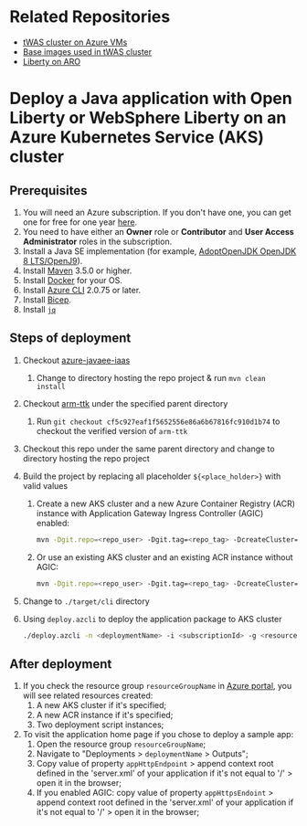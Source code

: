 # Related Repositories

* [tWAS cluster on Azure VMs](https://github.com/WASdev/azure.websphere-traditional.cluster)
* [Base images used in tWAS cluster](https://github.com/WASdev/azure.websphere-traditional.image)
* [Liberty on ARO](https://github.com/WASdev/azure.liberty.aro)



# Deploy a Java application with Open Liberty or WebSphere Liberty on an Azure Kubernetes Service (AKS) cluster

## Prerequisites

1. You will need an Azure subscription. If you don't have one, you can get one for free for one year [here](https://azure.microsoft.com/free).
1. You need to have either an **Owner** role or **Contributor** and **User Access Administrator** roles in the subscription.
1. Install a Java SE implementation (for example, [AdoptOpenJDK OpenJDK 8 LTS/OpenJ9](https://adoptopenjdk.net/?variant=openjdk8&jvmVariant=openj9)).
1. Install [Maven](https://maven.apache.org/download.cgi) 3.5.0 or higher.
1. Install [Docker](https://docs.docker.com/get-docker/) for your OS.
1. Install [Azure CLI](https://docs.microsoft.com/cli/azure/install-azure-cli?view=azure-cli-latest&preserve-view=true) 2.0.75 or later.
1. Install [Bicep](https://docs.microsoft.com/azure/azure-resource-manager/bicep/install#linux).
1. Install [`jq`](https://stedolan.github.io/jq/download/)

## Steps of deployment

1. Checkout [azure-javaee-iaas](https://github.com/Azure/azure-javaee-iaas)
   1. Change to directory hosting the repo project & run `mvn clean install`
1. Checkout [arm-ttk](https://github.com/Azure/arm-ttk) under the specified parent directory
   1. Run `git checkout cf5c927eaf1f5652556e86a6b67816fc910d1b74` to checkout the verified version of `arm-ttk`
1. Checkout this repo under the same parent directory and change to directory hosting the repo project
1. Build the project by replacing all placeholder `${<place_holder>}` with valid values
   1. Create a new AKS cluster and a new Azure Container Registry (ACR) instance with Application Gateway Ingress Controller (AGIC) enabled:

      ```bash
      mvn -Dgit.repo=<repo_user> -Dgit.tag=<repo_tag> -DcreateCluster=true -DcreateACR=true -DdeployApplication=<true|false> -DappImagePath=<app-image-path> -DappReplicas=<number of replicas> -DenableAppGWIngress=true -DappgwUsePrivateIP=<true|false> -DappGatewayCertificateOption=generateCert -DenableCookieBasedAffinity=true -Dtest.args="-Test All" -Pbicep -Passembly -Ptemplate-validation-tests clean install
      ```

   1. Or use an existing AKS cluster and an existing ACR instance without AGIC:

      ```bash
      mvn -Dgit.repo=<repo_user> -Dgit.tag=<repo_tag> -DcreateCluster=false -DclusterName=<aks-cluster-name> -DclusterRGName=<cluster-group-name> -DcreateACR=false -DacrName=<acr-instance-name> -DacrRGName=<acr-group-name> -DdeployApplication=<true|false> -DappImagePath=<app-image-path> -DappReplicas=<number of replicas> -DenableAppGWIngress=false -DappgwUsePrivateIP=<true|false> -DappGatewayCertificateOption=generateCert -DenableCookieBasedAffinity=true -Dtest.args="-Test All" -Pbicep -Passembly -Ptemplate-validation-tests clean install
      ```

1. Change to `./target/cli` directory
1. Using `deploy.azcli` to deploy the application package to AKS cluster

   ```bash
   ./deploy.azcli -n <deploymentName> -i <subscriptionId> -g <resourceGroupName> -l <resourceGroupLocation> 
   ```

## After deployment

1. If you check the resource group `resourceGroupName` in [Azure portal](https://portal.azure.com/), you will see related resources created:
   1. A new AKS cluster if it's specified;
   1. A new ACR instance if it's specified;
   1. Two deployment script instances;
1. To visit the application home page if you chose to deploy a sample app:
   1. Open the resource group `resourceGroupName`;
   1. Navigate to "Deployments > `deploymentName` > Outputs";
   1. Copy value of property `appHttpEndpoint` > append context root defined in the 'server.xml' of your application if it's not equal to '/' > open it in the browser;
   1. If you enabled AGIC: copy value of property `appHttpsEndoint` > append context root defined in the 'server.xml' of your application if it's not equal to '/' > open it in the browser;
